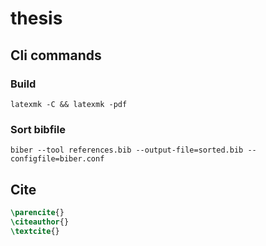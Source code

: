 # thesis

## Cli commands

### Build

```console
latexmk -C && latexmk -pdf
```


### Sort bibfile

```console
biber --tool references.bib --output-file=sorted.bib --configfile=biber.conf 
```


## Cite
```tex
\parencite{}
\citeauthor{}
\textcite{}
```
